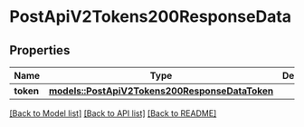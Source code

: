 # PostApiV2Tokens200ResponseData

## Properties

Name | Type | Description | Notes
------------ | ------------- | ------------- | -------------
**token** | [**models::PostApiV2Tokens200ResponseDataToken**](post_api_v2_tokens_200_response_data_token.md) |  | 

[[Back to Model list]](../README.md#documentation-for-models) [[Back to API list]](../README.md#documentation-for-api-endpoints) [[Back to README]](../README.md)


